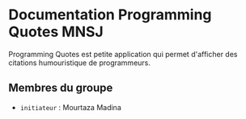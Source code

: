 # Documentation Programming Quotes MNSJ

Programming Quotes est petite application qui permet d'afficher des citations humouristique de programmeurs. 

## Membres du groupe

- `initiateur` : Mourtaza Madina
